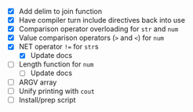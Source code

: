 - [x] Add delim to join function
- [x] Have compiler turn include directives back into use
- [x] Comparison operator overloading for `str` and `num`
- [x] Value comparison operators (`>` and `<`) for `num`
- [x] NET operator `!=` for `str`s
  - [x] Update docs
- [ ] Length function for `num`
  - [ ] Update docs
- [ ] ARGV array
- [ ] Unify printing with `cout`
- [ ] Install/prep script
